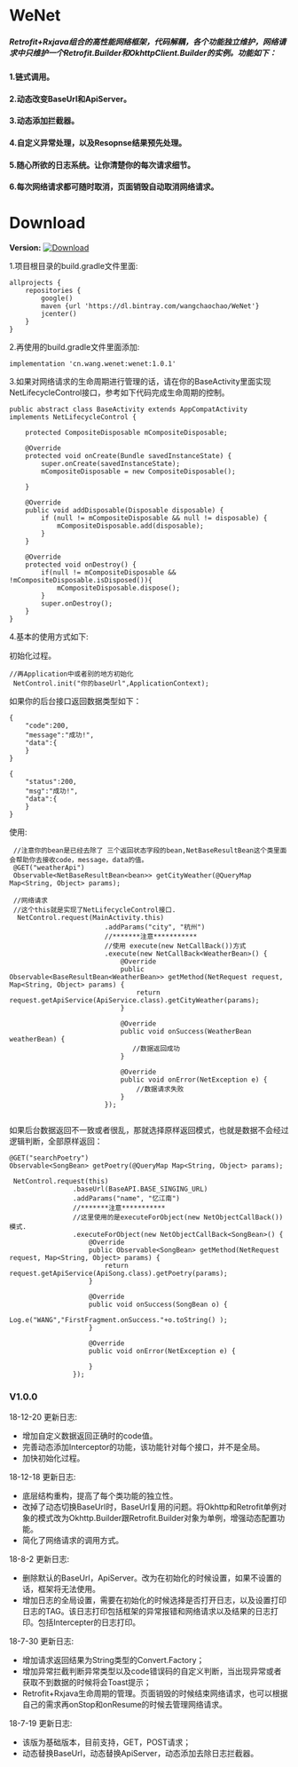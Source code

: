 # WeNet
##### Retrofit+Rxjava组合的高性能网络框架，代码解耦，各个功能独立维护，网络请求中只维护一个Retrofit.Builder和OkhttpClient.Builder的实例。功能如下：   
#### 1.链式调用。   
#### 2.动态改变BaseUrl和ApiServer。   
#### 3.动态添加拦截器。   
#### 4.自定义异常处理，以及Resopnse结果预先处理。

#### 5.随心所欲的日志系统。让你清楚你的每次请求细节。

#### 6.每次网络请求都可随时取消，页面销毁自动取消网络请求。    

# Download   

**Version:** [![Download](https://api.bintray.com/packages/wangchaochao/WeNet/wenet/images/download.svg)](https://bintray.com/wangchaochao/WeNet/wenet/_latestVersion)

1.项目根目录的build.gradle文件里面:  

```
allprojects {
    repositories {
        google()
        maven {url 'https://dl.bintray.com/wangchaochao/WeNet'}
        jcenter()
    }
}

```

2.再使用的build.gradle文件里面添加:

```
implementation 'cn.wang.wenet:wenet:1.0.1'

```

3.如果对网络请求的生命周期进行管理的话，请在你的BaseActivity里面实现NetLifecycleControl接口，参考如下代码完成生命周期的控制。

```
public abstract class BaseActivity extends AppCompatActivity implements NetLifecycleControl {

    protected CompositeDisposable mCompositeDisposable;

    @Override
    protected void onCreate(Bundle savedInstanceState) {
        super.onCreate(savedInstanceState);
        mCompositeDisposable = new CompositeDisposable();
        
    }

    @Override
    public void addDisposable(Disposable disposable) {
        if (null != mCompositeDisposable && null != disposable) {
            mCompositeDisposable.add(disposable);
        }
    }

    @Override
    protected void onDestroy() {
        if(null != mCompositeDisposable && !mCompositeDisposable.isDisposed()){
            mCompositeDisposable.dispose();
        }
        super.onDestroy();
    }
}

```
4.基本的使用方式如下:

初始化过程。

```
//再Application中或者别的地方初始化
 NetControl.init("你的baseUrl",ApplicationContext);
```

如果你的后台接口返回数据类型如下：

```
{
    "code":200,
    "message":"成功!",
    "data":{
    }
}

{
    "status":200,
    "msg":"成功!",
    "data":{
    }
}

```

使用:

```
 //注意你的bean是已经去除了 三个返回状态字段的bean,NetBaseResultBean这个类里面会帮助你去接收code，message，data的值。
 @GET("weatherApi")
 Observable<NetBaseResultBean<bean>> getCityWeather(@QueryMap Map<String, Object> params);
 
 //网络请求
 //这个this就是实现了NetLifecycleControl接口.
  NetControl.request(MainActivity.this)
                        .addParams("city", "杭州")
                        //*******注意***********
                        //使用 execute(new NetCallBack())方式
                        .execute(new NetCallBack<WeatherBean>() {
                            @Override
                            public Observable<BaseResultBean<WeatherBean>> getMethod(NetRequest request, Map<String, Object> params) {
                                return request.getApiService(ApiService.class).getCityWeather(params);
                            }

                            @Override
                            public void onSuccess(WeatherBean weatherBean) {
                               //数据返回成功
                            }

                            @Override
                            public void onError(NetException e) {
                                //数据请求失败
                            }
                        });
 
```

如果后台数据返回不一致或者很乱，那就选择原样返回模式，也就是数据不会经过逻辑判断，全部原样返回：

```
@GET("searchPoetry")
Observable<SongBean> getPoetry(@QueryMap Map<String, Object> params);

 NetControl.request(this)
                .baseUrl(BaseAPI.BASE_SINGING_URL)
                .addParams("name", "忆江南")
                //*******注意***********
                //这里使用的是executeForObject(new NetObjectCallBack())模式.
                .executeForObject(new NetObjectCallBack<SongBean>() {
                    @Override
                    public Observable<SongBean> getMethod(NetRequest request, Map<String, Object> params) {
                        return request.getApiService(ApiSong.class).getPoetry(params);
                    }

                    @Override
                    public void onSuccess(SongBean o) {
                       Log.e("WANG","FirstFragment.onSuccess."+o.toString() );
                    }

                    @Override
                    public void onError(NetException e) {

                    }
                });
```





### V1.0.0    

18-12-20 更新日志:

- 增加自定义数据返回正确时的code值。
- 完善动态添加Interceptor的功能，该功能针对每个接口，并不是全局。
- 加快初始化过程。

18-12-18 更新日志:
* 底层结构重构，提高了每个类功能的独立性。
* 改掉了动态切换BaseUrl时，BaseUrl复用的问题。将Okhttp和Retrofit单例对象的模式改为Okhttp.Builder跟Retrofit.Builder对象为单例，增强动态配置功能。
* 简化了网络请求的调用方式。   

18-8-2 更新日志:   
* 删除默认的BaseUrl，ApiServer。改为在初始化的时候设置，如果不设置的话，框架将无法使用。   
* 增加日志的全局设置，需要在初始化的时候选择是否打开日志，以及设置打印日志的TAG。该日志打印包括框架的异常报错和网络请求以及结果的日志打印。包括Intercepter的日志打印。

18-7-30 更新日志:   
* 增加请求返回结果为String类型的Convert.Factory；
* 增加异常拦截判断异常类型以及code错误码的自定义判断，当出现异常或者获取不到数据的时候将会Toast提示；
* Retrofit+Rxjava生命周期的管理。页面销毁的时候结束网络请求，也可以根据自己的需求再onStop和onResume的时候去管理网络请求。

18-7-19 更新日志:   
* 该版为基础版本，目前支持，GET，POST请求；   
* 动态替换BaseUrl，动态替换ApiServer，动态添加去除日志拦截器。  


​     


